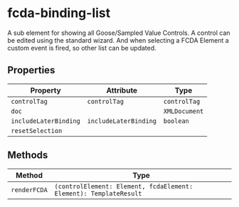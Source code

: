 # fcda-binding-list

A sub element for showing all Goose/Sampled Value Controls.
A control can be edited using the standard wizard.
And when selecting a FCDA Element a custom event is fired, so other list can be updated.

## Properties

| Property              | Attribute             | Type          |
|-----------------------|-----------------------|---------------|
| `controlTag`          | `controlTag`          | `controlTag`  |
| `doc`                 |                       | `XMLDocument` |
| `includeLaterBinding` | `includeLaterBinding` | `boolean`     |
| `resetSelection`      |                       |               |

## Methods

| Method       | Type                                             |
|--------------|--------------------------------------------------|
| `renderFCDA` | `(controlElement: Element, fcdaElement: Element): TemplateResult` |
